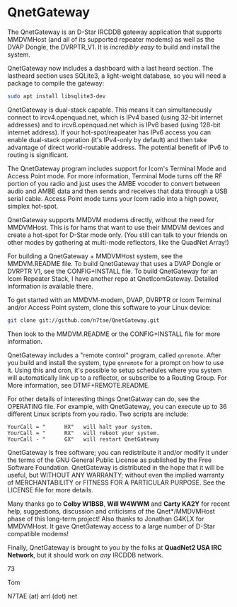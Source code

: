 QnetGateway
===========

The QnetGateway is an D-Star IRCDDB gateway application that supports MMDVMHost (and all of its supported repeater modems) as well as the DVAP Dongle, the DVRPTR_V1. It is *incredibly easy* to build and install the system.

QnetGateway now includes a dashboard with a last heard section. The lastheard section uses SQLite3, a light-weight database, so you will need a package to compile the gateway:

```bash
sudo apt install libsqlite3-dev
```

QnetGateway is dual-stack capable. This means it can simultaneously connect to ircv4.openquad.net, which is IPv4 based (using 32-bit internet addresses) and to ircv6.openquad.net which is IPv6 based (using 128-bit internet address). If your hot-spot/reapeater has IPv6 access you can enable dual-stack operation (it's IPv4-only by default) and then take advantage of direct world-routable address. The potential benefit of IPv6 to routing is significant.

The QnetGateway program includes support for Icom's Terminal Mode and Access Point mode. For more information, Terminal Mode turns off the RF portion of you radio and just uses the AMBE vocoder to convert between audio and AMBE data and then sends and receives that data through a USB serial cable. Access Point mode turns your Icom radio into a high power, simplex hot-spot.

QnetGateway supports MMDVM modems directly, without the need for MMDVMHost. This is for hams that want to use their MMDVM devices and create a hot-spot for D-Star mode only. (You still can talk to your friends on other modes by gathering at multi-mode reflectors, like the QuadNet Array!)

For building a QnetGateway + MMDVMHost system, see the MMDVM.README file. To build QnetGateway that uses a DVAP Dongle or DVRPTR V1, see the CONFIG+INSTALL file. To build QnetGateway for an Icom Repeater Stack, I have another repo at QnetIcomGateway. Detailed information is available there.

To get started with an MMDVM-modem, DVAP, DVRPTR or Icom Terminal and/or Access Point system, clone this software to your Linux device:

```bash
git clone git://github.com/n7tae/QnetGateway.git
```

Then look to the MMDVM.README or the CONFIG+INSTALL file for more information.

QnetGateway includes a "remote control" program, called `qnremote`. After you build and install the system, type `qnremote` for a prompt on how to use it. Using this and cron, it's possible to setup schedules where you system will automatically link up to a reflector, or subscribe to a Routing Group. For More information, see DTMF+REMOTE.README.

For other details of interesting things QnetGatway can do, see the OPERATING file. For example, with QnetGateway, you can execute up to 36 different Linux scripts from you radio. Two scripts are include:

```text
YourCall = "      HX"   will halt your system.
YourCall = "      RX"   will reboot your system.
YourCall - "      GX"   will restart QnetGateway
```

QnetGateway is free software; you can redistribute it and/or modify it under the terms of the GNU General Public License as published by the Free Software Foundation. QnetGateway is distributed in the hope that it will be useful, but WITHOUT ANY WARRANTY; without even the implied warranty of MERCHANTABILITY or FITNESS FOR A PARTICULAR PURPOSE. See the LICENSE file for more details.

Many thanks go to **Colby W1BSB**, **Will W4WWM** and **Carty KA2Y** for recent help, suggestions, discussion and criticisms of the Qnet*/MMDVMHost phase of this long-term project! Also thanks to Jonathan G4KLX for MMDVMHost. It gave QnetGateway access to a large number of D-Star compatible modems!

Finally, QnetGateway is brought to you by the folks at **QuadNet2 USA IRC Network**, but it should work on *any* IRCDDB network.

73

Tom

N7TAE (at) arrl (dot) net
